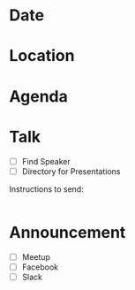 # Date

# Location

# Agenda

# Talk

 - [ ] Find Speaker
 - [ ] Directory for Presentations
 
 Instructions to send:
 
 ```
 ```
 
 # Announcement
 
 - [ ] Meetup
 - [ ] Facebook
 - [ ] Slack
